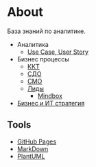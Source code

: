 # About

База знаний по аналитике.

* Аналитика
  * [Use Case, User Story](ba.md)
* Бизнес процессы  
  * [ККТ](business/kkt.md)
  * [СДО](business/sdo.md)
  * [СМО](business/smo.md)
  * [Лиды](business/leads.md)
    * [Mindbox](business/mindbox.md)  
* [Бизнес и ИТ стратегия](strategy.md)

## Tools

- [GitHub Pages](technology/jekyll.md)
- [MarkDown](markdown.md)
- [PlantUML](plantuml.md)
